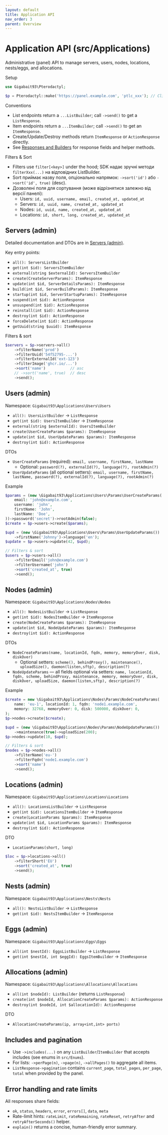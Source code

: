 ```yaml
---
layout: default
title: Application API
nav_order: 3
parent: Overview
---
```


# Application API (src/Applications)

Administrative (panel) API to manage servers, users, nodes, locations, nests/eggs, and allocations.

Setup

```php
use Gigabait93\Pterodactyl;

$p = Pterodactyl::make('https://panel.example.com', 'ptlc_xxx'); // Client Admin token
```

Conventions

- List endpoints return a `...ListBuilder`; call `->send()` to get a `ListResponse`.
- Item endpoints return a `...ItemBuilder`; call `->send()` to get an `ItemResponse`.
- Create/Update/Destroy methods return `ItemResponse` or `ActionResponse` directly.
- See [Responses and Builders](responses.md) for response fields and helper methods.

Filters & Sort

- Filters use `filter[<key>]` under the hood; SDK надає зручні методи `filterXxx(...)` на відповідних ListBuilder.
- Sort приймає назву поля, опціонально напрямок: `->sort('id')` або `->sort('id', true)` (desc).
- Дозволені поля для сортування (може відрізнятися залежно від версії панелі):
  - Users: `id, uuid, username, email, created_at, updated_at`
  - Servers: `id, uuid, name, created_at, updated_at`
  - Nodes: `id, uuid, name, created_at, updated_at`
  - Locations: `id, short, long, created_at, updated_at`

## Servers (admin)

Detailed documentation and DTOs are in [Servers (admin)](servers.md).

Key entry points:

- `all(): ServersListBuilder`
- `get(int $id): ServersItemBuilder`
- `external(string $externalId): ServersItemBuilder`
- `create(CreateServerParams): ItemResponse`
- `update(int $id, ServerDetailsParams): ItemResponse`
- `build(int $id, ServerBuildParams): ItemResponse`
- `startup(int $id, ServerStartupParams): ItemResponse`
- `suspend(int $id): ActionResponse`
- `unsuspend(int $id): ActionResponse`
- `reinstall(int $id): ActionResponse`
- `destroy(int $id): ActionResponse`
- `forceDelete(int $id): ActionResponse`
- `getUuid(string $uuid): ItemResponse`

Filters & sort

```php
$servers = $p->servers->all()
    ->filterName('prod')
    ->filterUuid('54f52795-...')
    ->filterExternalId('ext-123')
    ->filterImage('ghcr.io/...')
    ->sort('name')           // asc
    // ->sort('name', true)  // desc
    ->send();
```

## Users (admin)

Namespace: `Gigabait93\Applications\Users\Users`

- `all(): UsersListBuilder` → `ListResponse`
- `get(int $id): UsersItemBuilder` → `ItemResponse`
- `external(string $externalId): UsersItemBuilder`
- `create(UserCreateParams $params): ItemResponse`
- `update(int $id, UserUpdateParams $params): ItemResponse`
- `destroy(int $id): ActionResponse`

DTOs

- `UserCreateParams` (required): `email, username, firstName, lastName`
  - Optional: `password(?), externalId(?), language(?), rootAdmin(?)`
- `UserUpdateParams` (all optional setters): `email, username, firstName, lastName, password(?), externalId(?), language(?), rootAdmin(?)`

Example

```php
$params = (new \Gigabait93\Applications\Users\Params\UserCreateParams(
    email: 'john@example.com',
    username: 'john',
    firstName: 'John',
    lastName: 'Doe',
))->password('secret')->rootAdmin(false);
$create = $p->users->create($params);

$upd = (new \Gigabait93\Applications\Users\Params\UserUpdateParams())
    ->firstName('Johnny')->language('en');
$update = $p->users->update(42, $upd);

// Filters & sort
$users = $p->users->all()
    ->filterEmail('john@example.com')
    ->filterUsername('john')
    ->sort('created_at', true)
    ->send();
```

## Nodes (admin)

Namespace: `Gigabait93\Applications\Nodes\Nodes`

- `all(): NodesListBuilder` → `ListResponse`
- `get(int $id): NodesItemBuilder` → `ItemResponse`
- `create(NodeCreateParams $params): ItemResponse`
- `update(int $id, NodeUpdateParams $params): ItemResponse`
- `destroy(int $id): ActionResponse`

DTOs

- `NodeCreateParams(name, locationId, fqdn, memory, memoryOver, disk, diskOver)`
  - Optional setters: `scheme(), behindProxy(), maintenance(), uploadSize(), daemon(listen,sftp), description(?)`
- `NodeUpdateParams` — all fields optional via setters: `name, locationId, fqdn, scheme, behindProxy, maintenance, memory, memoryOver, disk, diskOver, uploadSize, daemon(listen,sftp), description(?)`

Example

```php
$create = new \Gigabait93\Applications\Nodes\Params\NodeCreateParams(
    name: 'eu-1', locationId: 1, fqdn: 'node1.example.com',
    memory: 32768, memoryOver: 0, disk: 500000, diskOver: 0,
);
$p->nodes->create($create);

$upd = (new \Gigabait93\Applications\Nodes\Params\NodeUpdateParams())
    ->maintenance(true)->uploadSize(200);
$p->nodes->update(10, $upd);

// Filters & sort
$nodes = $p->nodes->all()
    ->filterName('eu-')
    ->filterFqdn('node1.example.com')
    ->sort('name')
    ->send();
```

## Locations (admin)

Namespace: `Gigabait93\Applications\Locations\Locations`

- `all(): LocationsListBuilder` → `ListResponse`
- `get(int $id): LocationsItemBuilder` → `ItemResponse`
- `create(LocationParams $params): ItemResponse`
- `update(int $id, LocationParams $params): ItemResponse`
- `destroy(int $id): ActionResponse`

DTO

- `LocationParams(short, long)`

```php
$loc = $p->locations->all()
    ->filterShort('EU')
    ->sort('created_at', true)
    ->send();
```

## Nests (admin)

Namespace: `Gigabait93\Applications\Nests\Nests`

- `all(): NestsListBuilder` → `ListResponse`
- `get(int $id): NestsItemBuilder` → `ItemResponse`

## Eggs (admin)

Namespace: `Gigabait93\Applications\Eggs\Eggs`

- `all(int $nestId): EggsListBuilder` → `ListResponse`
- `get(int $nestId, int $eggId): EggsItemBuilder` → `ItemResponse`

## Allocations (admin)

Namespace: `Gigabait93\Applications\Allocations\Allocations`

- `all(int $nodeId): ListBuilder` (returns `ListResponse`)
- `create(int $nodeId, AllocationCreateParams $params): ActionResponse`
- `destroy(int $nodeId, int $allocationId): ActionResponse`

DTO

- `AllocationCreateParams(ip, array<int,int> ports)`

## Includes and pagination

- Use `->includes(...)` on any `ListBuilder`/`ItemBuilder` that accepts includes (see enums in `src/Enums`).
- For lists: `->perPage(n)`, `->page(n)`, `->allPages()` to aggregate all items.
- `ListResponse->pagination` contains `current_page`, `total_pages`, `per_page`, `total` when provided by the panel.

## Error handling and rate limits

All responses share fields:

- `ok`, `status`, `headers`, `error`, `errors[]`, `data`, `meta`
- Rate-limit hints: `rateLimit`, `rateRemaining`, `rateReset`, `retryAfter` and `retryAfterSeconds()` helper.
- `explain()` returns a concise, human-friendly error summary.
